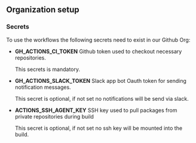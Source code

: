 ## Organization setup

### Secrets

To use the workflows the following secrets need to exist in our Github Org: 

 - **GH_ACTIONS_CI_TOKEN** Github token used to checkout necessary repositories. 

   This secrets is mandatory.

 - **GH_ACTIONS_SLACK_TOKEN** Slack app bot Oauth token for sending notification messages.

   This secret is optional, if not set no notifications will be send via slack. 

 - **ACTIONS_SSH_AGENT_KEY** SSH key used to pull packages from private repositories during build

   This secret is optional, if not set no ssh key will be mounted into the build. 
